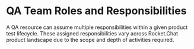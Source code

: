 # QA Team Roles and Responsibilities

A QA resource can assume multiple responsibilities within a given product test lifecycle. These assigned responsibilities vary across Rocket.Chat product landscape due to the scope and depth of activities required.

